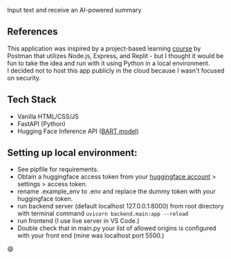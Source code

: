 Input text and receive an AI-powered summary

## References

This application was inspired by a project-based learning [course](https://academy.postman.com/project-ai-text-summarizer) by Postman that utilizes Node.js, Express, and Replit - but I thought it would be fun to take the idea and run with it using Python in a local environment.  
I decided not to host this app publicly in the cloud because I wasn't focused on security.

## Tech Stack

- Vanilla HTML/CSS/JS
- FastAPI (Python)
- Hugging Face Inference API ([BART model](https://huggingface.co/facebook/bart-large-cnn))

## Setting up local environment:

- See pipfile for requirements.
- Obtain a huggingface access token from your [huggingface account](https://huggingface.co) > settings > access token.
- rename .example_env to .env and replace the dummy token with your huggingface token.
- run backend server (default localhost 127.0.0.1:8000) from root directory with terminal command `uvicorn backend.main:app --reload`
- run frontend (I use live server in VS Code.)
- Double check that in main.py your list of allowed origins is configured with your front end (mine was localhost port 5500.)

:smile:
